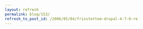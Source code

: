 ```yaml
---
layout: refresh
permalink: blog/153/
refresh_to_post_id: /2006/05/04/frisstettem-drupal-4-7-0-re
---
```

